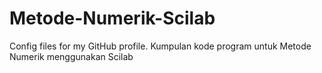 # Metode-Numerik-Scilab
Config files for my GitHub profile.
Kumpulan kode program untuk Metode Numerik menggunakan Scilab
